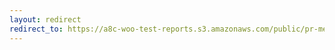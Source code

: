 ```yaml
---
layout: redirect
redirect_to: https://a8c-woo-test-reports.s3.amazonaws.com/public/pr-merge/41644/e2e/index.html
---
```

